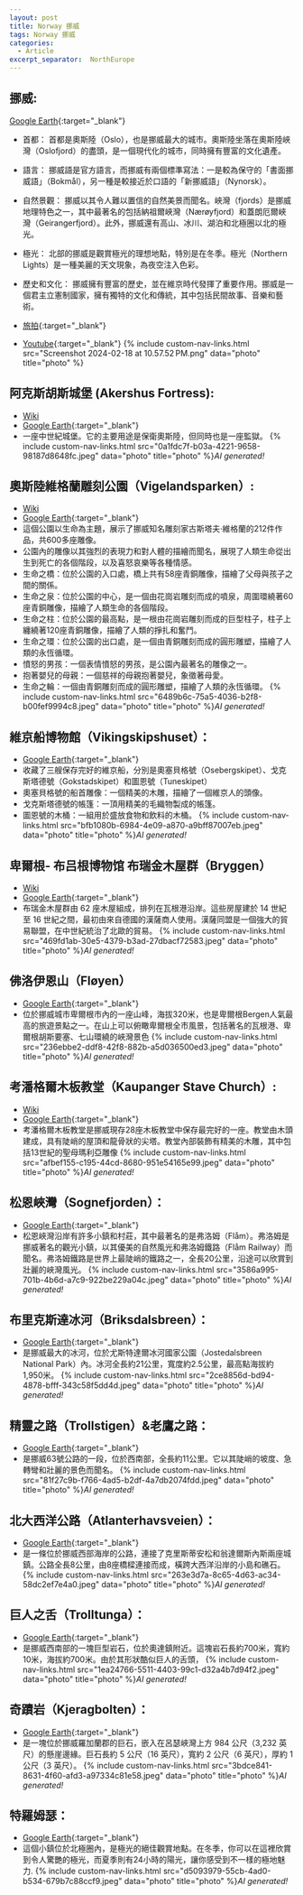 ```yaml
---
layout: post
title: Norway 挪威
tags: Norway 挪威
categories:
  - Article
excerpt_separator:  NorthEurope
---
```

## 挪威: 
[Google Earth](https://earth.google.com/web/search/%e6%8c%aa%e5%a8%81/@64.54932991,17.70297429,531.70692783a,2045249.92022149d,35y,0h,0t,0r/ "google"){:target="_blank"} 

- 首都： 首都是奧斯陸（Oslo），也是挪威最大的城市。奧斯陸坐落在奧斯陸峽灣（Oslofjord）的盡頭，是一個現代化的城市，同時擁有豐富的文化遺產。

- 語言： 挪威語是官方語言，而挪威有兩個標準寫法：一是較為保守的「書面挪威語」（Bokmål），另一種是較接近於口語的「新挪威語」（Nynorsk）。

- 自然景觀： 挪威以其令人難以置信的自然美景而聞名。峽灣（fjords）是挪威地理特色之一，其中最著名的包括納祖爾峽灣（Nærøyfjord）和蓋朗厄爾峽灣（Geirangerfjord）。此外，挪威還有高山、冰川、湖泊和北極圈以北的極光。

- 極光： 北部的挪威是觀賞極光的理想地點，特別是在冬季。極光（Northern Lights）是一種美麗的天文現象，為夜空注入色彩。

- 歷史和文化： 挪威擁有豐富的歷史，並在維京時代發揮了重要作用。挪威是一個君主立憲制國家，擁有獨特的文化和傳統，其中包括民間故事、音樂和藝術。

- [旅拍](https://www.travphotos.com/travel/detail.jsp?id=52059454 "google"){:target="_blank"} 
- [Youtube](https://youtu.be/tVmYwJ6lid4?si=9wIdpl-OVMZXBGxc "YT"){:target="_blank"} 
{% include custom-nav-links.html src="Screenshot 2024-02-18 at 10.57.52 PM.png" data="photo" title="photo" %} 

## 阿克斯胡斯城堡 (Akershus Fortress):
- [Wiki](https://zh.wikipedia.org/zh-tw/%E9%98%BF%E5%85%8B%E6%96%AF%E8%83%A1%E6%96%AF%E5%9F%8E%E5%A0%A1 "Wiki")
- [Google Earth](https://earth.google.com/web/@59.90607249,10.73685266,24.86688887a,1723.38263817d,35y,-42.01154935h,56.00731966t,0r/ "google"){:target="_blank"} 
- 一座中世紀城堡。它的主要用途是保衛奧斯陸，但同時也是一座監獄。 
{% include custom-nav-links.html src="0a1fdc7f-b03a-4221-9658-98187d8648fc.jpeg" data="photo" title="photo" %}*AI generated!* 

## 奧斯陸維格蘭雕刻公園（Vigelandsparken）:
- [Wiki](https://zh.wikipedia.org/zh-tw/%E7%BB%B4%E6%A0%BC%E6%9C%97%E9%9B%95%E5%A1%91%E5%85%AC%E5%9B%AD "Wiki")
- [Google Earth](https://earth.google.com/web/search/Vigelandsparken/@59.927029,10.700865,36.27825318a,1864.21844666d,35y,-42.01176359h,56.01018688t,-0r/ "google"){:target="_blank"} 
- 這個公園以生命為主題，展示了挪威知名雕刻家古斯塔夫·維格蘭的212件作品，共600多座雕像。
- 公園內的雕像以其強烈的表現力和對人體的描繪而聞名，展現了人類生命從出生到死亡的各個階段，以及喜怒哀樂等各種情感。
- 生命之橋：位於公園的入口處，橋上共有58座青銅雕像，描繪了父母與孩子之間的關係。
- 生命之泉：位於公園的中心，是一個由花崗岩雕刻而成的噴泉，周圍環繞著60座青銅雕像，描繪了人類生命的各個階段。
- 生命之柱：位於公園的最高點，是一根由花崗岩雕刻而成的巨型柱子，柱子上纏繞著120座青銅雕像，描繪了人類的掙扎和奮鬥。
- 生命之環：位於公園的出口處，是一個由青銅雕刻而成的圓形雕塑，描繪了人類的永恆循環。
- 憤怒的男孩：一個表情憤怒的男孩，是公園內最著名的雕像之一。
- 抱著嬰兒的母親：一個慈祥的母親抱著嬰兒，象徵著母愛。
- 生命之輪：一個由青銅雕刻而成的圓形雕塑，描繪了人類的永恆循環。
{% include custom-nav-links.html src="6489b6c-75a5-4036-b2f8-b00fef9994c8.jpeg" data="photo" title="photo" %}*AI generated!* 

##  維京船博物館（Vikingskipshuset）：
- [Google Earth](https://earth.google.com/web/@59.90480198,10.68466396,30.57502938a,1293.60245287d,35y,-42.00684328h,56.00593056t,-0r "google"){:target="_blank"} 
- 收藏了三艘保存完好的維京船，分別是奧塞貝格號（Osebergskipet）、戈克斯塔德號（Gokstadskipet）和圖恩號（Tuneskipet）
- 奧塞貝格號的船首雕像：一個精美的木雕，描繪了一個維京人的頭像。
- 戈克斯塔德號的帳篷：一頂用精美的毛織物製成的帳篷。
- 圖恩號的木桶：一組用於盛放食物和飲料的木桶。
{% include custom-nav-links.html src="bfb1080b-6984-4e09-a870-a9bff87007eb.jpeg" data="photo" title="photo" %}*AI generated!* 

## 卑爾根- 布吕根博物馆 布瑞金木屋群（Bryggen）
- [Wiki](https://zh.wikipedia.org/zh-tw/%E5%B8%83%E5%90%95%E6%A0%B9%E5%8D%9A%E7%89%A9%E9%A6%86 "Wiki")
- [Google Earth](https://earth.google.com/web/@60.39866603,5.32331033,22.64722985a,838.52428871d,35y,-4.16603249h,71.63704164t,-0r/ "google"){:target="_blank"} 
- 布瑞金木屋群由 62 座木屋組成，排列在瓦根港沿岸。這些房屋建於 14 世紀至 16 世紀之間，最初由來自德國的漢薩商人使用。漢薩同盟是一個強大的貿易聯盟，在中世紀統治了北歐的貿易。
{% include custom-nav-links.html src="469fd1ab-30e5-4379-b3ad-27dbacf72583.jpeg" data="photo" title="photo" %}*AI generated!* 

## 佛洛伊恩山（Fløyen）
- [Google Earth](https://earth.google.com/web/@60.3982505,5.3458519,392.20633117a,2331.86696465d,35y,-42h,56t,0r/ "google"){:target="_blank"} 
- 位於挪威城市卑爾根市內的一座山峰，海拔320米，也是卑爾根Bergen人氣最高的旅遊景點之一。在山上可以俯瞰卑爾根全市風景，包括著名的瓦根港、卑爾根胡斯要塞、七山環繞的峽灣景色
{% include custom-nav-links.html src="236ebbe2-ddf8-42f8-882b-a5d036500ed3.jpeg" data="photo" title="photo" %}*AI generated!* 

## 考潘格爾木板教堂（Kaupanger Stave Church）:
- [Wiki](https://zh.wikipedia.org/zh-tw/%E8%80%83%E6%BD%98%E6%A0%BC%E7%88%BE%E6%9C%A8%E6%9D%BF%E6%95%99%E5%A0%82 "Wiki")
- [Google Earth](https://earth.google.com/web/@61.18390361,7.23392281,39.42847403a,440.5858139d,35y,-54.95186321h,45.15012437t,0r/ "google"){:target="_blank"} 
- 考潘格爾木板教堂是挪威現存28座木板教堂中保存最完好的一座。教堂由木頭建成，具有陡峭的屋頂和龍骨狀的尖塔。教堂內部裝飾有精美的木雕，其中包括13世紀的聖母瑪利亞雕像
{% include custom-nav-links.html src="afbef155-c195-44cd-8680-951e54165e99.jpeg" data="photo" title="photo" %}*AI generated!* 

## 松恩峽灣（Sognefjorden）：
- [Google Earth](https://earth.google.com/web/@61.16771719,6.54358332,20.46675686a,47080.29489642d,34.99989087y,10.73810245h,49.06352317t,360r/ "google"){:target="_blank"} 
- 松恩峽灣沿岸有許多小鎮和村莊，其中最著名的是弗洛姆（Flåm）。弗洛姆是挪威著名的觀光小鎮，以其優美的自然風光和弗洛姆鐵路（Flåm Railway）而聞名。弗洛姆鐵路是世界上最陡峭的鐵路之一，全長20公里，沿途可以欣賞到壯麗的峽灣風光。
{% include custom-nav-links.html src="3586a995-701b-4b6d-a7c9-922be229a04c.jpeg" data="photo" title="photo" %}*AI generated!* 

## 布里克斯達冰河（Briksdalsbreen）：
- [Google Earth](https://earth.google.com/web/@61.67042683,6.8198431,179.50901387a,10768.11908324d,35y,56.7226928h,48.55081044t,0r/ "google"){:target="_blank"} 
- 是挪威最大的冰河，位於尤斯特達爾冰河國家公園（Jostedalsbreen National Park）內。冰河全長約21公里，寬度約2.5公里，最高點海拔約1,950米。
{% include custom-nav-links.html src="2ce8856d-bd94-4878-bfff-343c58f5dd4d.jpeg" data="photo" title="photo" %}*AI generated!* 

## 精靈之路（Trollstigen）&老鷹之路：
- [Google Earth](https://earth.google.com/web/@62.46012564,7.67003969,556.12036375a,2600.16711724d,35y,-42.02048325h,56.01597659t,-0r/ "google"){:target="_blank"} 
- 是挪威63號公路的一段，位於西南部，全長約11公里。它以其陡峭的坡度、急轉彎和壯麗的景色而聞名。
{% include custom-nav-links.html src="81f27c9b-f766-4ad5-b2df-4a7db2074fdd.jpeg" data="photo" title="photo" %}*AI generated!* 

## 北大西洋公路（Atlanterhavsveien）：
- [Google Earth](https://earth.google.com/web/@63.0166848,7.35344084,0.97464254a,4907.43167997d,35y,74.65764161h,68.83571026t,0r "google"){:target="_blank"} 
- 是一條位於挪威西部海岸的公路，連接了克里斯蒂安松和翁達爾斯內斯兩座城鎮。公路全長8公里，由8座橋樑連接而成，橫跨大西洋沿岸的小島和礁石。
{% include custom-nav-links.html src="263e3d7a-8c65-4d63-ac34-58dc2ef7e4a0.jpeg" data="photo" title="photo" %}*AI generated!* 

## 巨人之舌（Trolltunga）：
- [Google Earth](https://earth.google.com/web/@60.1332179,6.7545835,1178.18127512a,494.52248625d,35y,-42h,56t,0r/ "google"){:target="_blank"} 
- 是挪威西南部的一塊巨型岩石，位於奧達鎮附近。這塊岩石長約700米，寬約10米，海拔約700米。由於其形狀酷似巨人的舌頭，
{% include custom-nav-links.html src="1ea24766-5511-4403-99c1-d32a4b7d94f2.jpeg" data="photo" title="photo" %}*AI generated!* 

## 奇蹟岩（Kjeragbolten）：
- [Google Earth](https://earth.google.com/web/@59.04320615,6.55895027,0.4a,2000d,35y,-42h,56t,0r/ "google"){:target="_blank"} 
- 是一塊位於挪威羅加蘭郡的巨石，嵌入在呂瑟峽灣上方 984 公尺（3,232 英尺）的懸崖邊緣。巨石長約 5 公尺（16 英尺），寬約 2 公尺（6 英尺），厚約 1 公尺（3 英尺）。
{% include custom-nav-links.html src="3bdce841-8631-4f60-afd3-a97334c81e58.jpeg" data="photo" title="photo" %}*AI generated!* 

## 特羅姆瑟：
- [Google Earth](https://earth.google.com/web/@69.65666771,18.92217664,91.39266165a,7850.41904019d,35y,-42.08762896h,56.0436105t,0r/  "google"){:target="_blank"} 
- 這個小鎮位於北極圈內，是極光的絕佳觀賞地點。在冬季，你可以在這裡欣賞到令人驚艷的極光，而夏季則有24小時的陽光，讓你感受到不一樣的極地魅力.
{% include custom-nav-links.html src="d5093979-55cb-4ad0-b534-679b7c88ccf9.jpeg" data="photo" title="photo" %}*AI generated!* 












